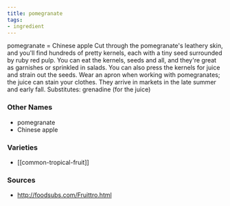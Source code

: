 ```yaml
---
title: pomegranate
tags:
- ingredient
---
```

pomegranate = Chinese apple Cut through the pomegranate's leathery skin, and you'll find hundreds of pretty kernels, each with a tiny seed surrounded by ruby red pulp. You can eat the kernels, seeds and all, and they're great as garnishes or sprinkled in salads. You can also press the kernels for juice and strain out the seeds. Wear an apron when working with pomegranates; the juice can stain your clothes. They arrive in markets in the late summer and early fall. Substitutes: grenadine (for the juice)

### Other Names

* pomegranate
* Chinese apple

### Varieties

* [[common-tropical-fruit]]

### Sources
* http://foodsubs.com/Fruittro.html
